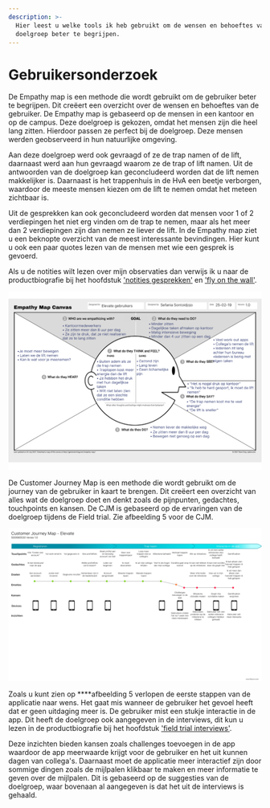 ```yaml
---
description: >-
  Hier leest u welke tools ik heb gebruikt om de wensen en behoeftes van de
  doelgroep beter te begrijpen.
---
```


# Gebruikersonderzoek

De Empathy map is een methode die wordt gebruikt om de gebruiker beter te begrijpen. Dit creëert een overzicht over de wensen en behoeftes van de gebruiker. De Empathy map is gebaseerd op de mensen in een kantoor en op de campus. Deze doelgroep is gekozen, omdat het mensen zijn die heel lang zitten. Hierdoor passen ze perfect bij de doelgroep. Deze mensen werden geobserveerd in hun natuurlijke omgeving. 

Aan deze doelgroep werd ook gevraagd of ze de trap namen of de lift, daarnaast werd aan hun gevraagd waarom ze de trap of lift namen. Uit de antwoorden van de doelgroep kan geconcludeerd worden dat de lift nemen makkelijker is. Daarnaast is het trappenhuis in de HvA een beetje verborgen, waardoor de meeste mensen kiezen om de lift te nemen omdat het meteen zichtbaar is. 

Uit de gesprekken kan ook geconcludeerd worden dat mensen voor 1 of 2 verdiepingen het niet erg vinden om de trap te nemen, maar als het meer dan 2 verdiepingen zijn dan nemen ze liever de lift. In de Empathy map ziet u een beknopte overzicht van de meest interessante bevindingen. Hier kunt u ook een paar quotes lezen van de mensen met wie een gesprek is gevoerd.

Als u de notities wilt lezen over mijn observaties dan verwijs ik u naar de productbiografie bij het hoofdstuk ['notities gesprekken'](https://s-sontoidjojo.gitbook.io/productbiografie/designbrief/onderzoeksmethodes/notities-gesprekken) en ['fly on the wall'](https://s-sontoidjojo.gitbook.io/productbiografie/designbrief/gedrag-onderzoek/fly-on-the-wall).

![Afbeelding 4](../.gitbook/assets/empathy-map-1.0.png)

De Customer Journey Map is een methode die wordt gebruikt om de journey van de gebruiker in kaart te brengen. Dit creëert een overzicht van alles wat de doelgroep doet en denkt zoals de pijnpunten, gedachtes, touchpoints en kansen. De CJM is gebaseerd op de ervaringen van de doelgroep tijdens de Field trial. Zie afbeelding 5 voor de CJM.

![Afbeelding 5](../.gitbook/assets/cjm-elevate-1.0.png)

Zoals u kunt zien op ****afbeelding 5 verlopen de eerste stappen van de applicatie naar wens. Het gaat mis wanneer de gebruiker het gevoel heeft dat er geen uitdaging meer is. De gebruiker mist een stukje interactie in de app.  Dit heeft de doelgroep ook aangegeven in de interviews, dit kun u lezen in de productbiografie bij het hoofdstuk ['field trial interviews'](https://s-sontoidjojo.gitbook.io/productbiografie/designbrief/field-trial/field-trial-interviews). 

Deze inzichten bieden kansen zoals challenges toevoegen in de app waardoor de app meerwaarde krijgt voor de gebruiker en het uit kunnen dagen van collega's. Daarnaast moet de applicatie meer interactief zijn door sommige dingen zoals de mijlpalen klikbaar te maken en meer informatie te geven over de mijlpalen. Dit is gebaseerd op de suggesties van de doelgroep, waar bovenaan al aangegeven is dat het uit de interviews is gehaald.





